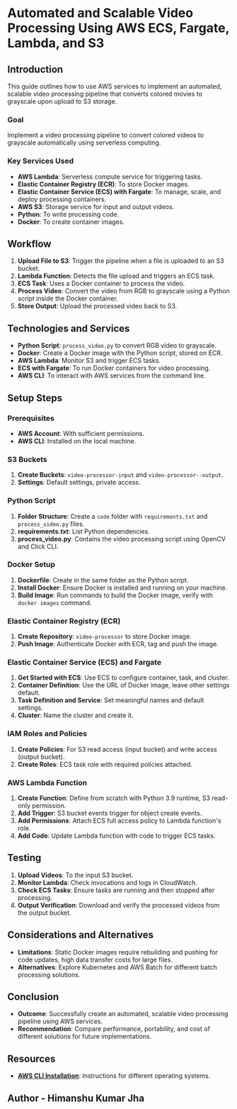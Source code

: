 # Automated and Scalable Video Processing Using AWS ECS, Fargate, Lambda, and S3

## Introduction

This guide outlines how to use AWS services to implement an automated, scalable video processing pipeline that converts colored movies to grayscale upon upload to S3 storage.

### Goal

Implement a video processing pipeline to convert colored videos to grayscale automatically using serverless computing.

### Key Services Used

- **AWS Lambda**: Serverless compute service for triggering tasks.
- **Elastic Container Registry (ECR)**: To store Docker images.
- **Elastic Container Service (ECS) with Fargate**: To manage, scale, and deploy processing containers.
- **AWS S3**: Storage service for input and output videos.
- **Python**: To write processing code.
- **Docker**: To create container images.

## Workflow

1. **Upload File to S3**: Trigger the pipeline when a file is uploaded to an S3 bucket.
2. **Lambda Function**: Detects the file upload and triggers an ECS task.
3. **ECS Task**: Uses a Docker container to process the video.
4. **Process Video**: Convert the video from RGB to grayscale using a Python script inside the Docker container.
5. **Store Output**: Upload the processed video back to S3.

## Technologies and Services

- **Python Script**: `process_video.py` to convert RGB video to grayscale.
- **Docker**: Create a Docker image with the Python script, stored on ECR.
- **AWS Lambda**: Monitor S3 and trigger ECS tasks.
- **ECS with Fargate**: To run Docker containers for video processing.
- **AWS CLI**: To interact with AWS services from the command line.

## Setup Steps

### Prerequisites

- **AWS Account**: With sufficient permissions.
- **AWS CLI**: Installed on the local machine.

### S3 Buckets

1. **Create Buckets**: `video-processor-input` and `video-processor--output`.
2. **Settings**: Default settings, private access.

### Python Script

1. **Folder Structure**: Create a `code` folder with `requirements.txt` and `process_video.py` files.
2. **requirements.txt**: List Python dependencies.
3. **process_video.py**: Contains the video processing script using OpenCV and Click CLI.

### Docker Setup

1. **Dockerfile**: Create in the same folder as the Python script.
2. **Install Docker**: Ensure Docker is installed and running on your machine.
3. **Build Image**: Run commands to build the Docker image, verify with `docker images` command.

### Elastic Container Registry (ECR)

1. **Create Repository**: `video-processor` to store Docker image.
2. **Push Image**: Authenticate Docker with ECR, tag and push the image.

### Elastic Container Service (ECS) and Fargate

1. **Get Started with ECS**: Use ECS to configure container, task, and cluster.
2. **Container Definition**: Use the URL of Docker image, leave other settings default.
3. **Task Definition and Service**: Set meaningful names and default settings.
4. **Cluster**: Name the cluster and create it.

### IAM Roles and Policies

1. **Create Policies**: For S3 read access (input bucket) and write access (output bucket).
2. **Create Roles**: ECS task role with required policies attached.

### AWS Lambda Function

1. **Create Function**: Define from scratch with Python 3.9 runtime, S3 read-only permission.
2. **Add Trigger**: S3 bucket events trigger for object create events.
3. **Add Permissions**: Attach ECS full access policy to Lambda function's role.
4. **Add Code**: Update Lambda function with code to trigger ECS tasks.

## Testing

1. **Upload Videos**: To the input S3 bucket.
2. **Monitor Lambda**: Check invocations and logs in CloudWatch.
3. **Check ECS Tasks**: Ensure tasks are running and then stopped after processing.
4. **Output Verification**: Download and verify the processed videos from the output bucket.

## Considerations and Alternatives

- **Limitations**: Static Docker images require rebuilding and pushing for code updates, high data transfer costs for large files.
- **Alternatives**: Explore Kubernetes and AWS Batch for different batch processing solutions.

## Conclusion

- **Outcome**: Successfully create an automated, scalable video processing pipeline using AWS services.
- **Recommendation**: Compare performance, portability, and cost of different solutions for future implementations.

## Resources

- **[AWS CLI Installation](https://docs.aws.amazon.com/cli/latest/userguide/getting-started-install.html)**: Instructions for different operating systems.

## Author - Himanshu Kumar Jha